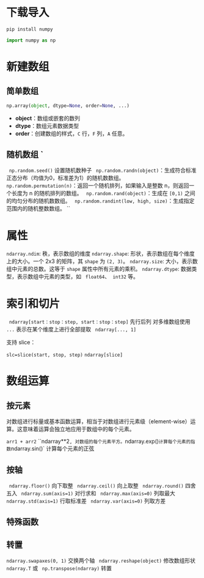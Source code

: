 # 下载导入
``` bash
pip install numpy
```

``` python
import numpy as np
```
# 新建数组
## 简单数组
``` python
np.array(object, dtype=None, order=None, ...)
```
- **object**：数组或嵌套的数列
- **dtype**：数组元素数据类型
- **order**：创建数组的样式，` C ` 行，` F ` 列，` A ` 任意。
## 随机数组 `
` np.random.seed()` 设置随机数种子
` np.random.randn(object)`：生成符合标准正态分布（均值为0，标准差为1）的随机数数组。
` np.random.permutation(n)`：返回一个随机排列，如果输入是整数 n，则返回一个长度为 n 的随机排列的数组。
` np.random.rand(object)`：生成在 `[0,1)` 之间的均匀分布的随机数数组。
` np.random.randint(low, high, size)`：生成指定范围内的随机整数数组。
``

# 属性
` ndarray.ndim `: 秩，表示数组的维度
` ndarray.shape `: 形状，表示数组在每个维度上的大小。一个 2x3 的矩阵，其 ` shape ` 为 `(2, 3)`。
` ndarray.size `: 大小，表示数组中元素的总数。这等于 ` shape ` 属性中所有元素的乘积。
` ndarray.dtype `: 数据类型，表示数组中元素的类型，如 ` float64`、` int32` 等。
# 索引和切片
` ndarray[start：stop：step, start：stop：step]` 先行后列
对多维数组使用 `...` 表示在某个维度上进行全部提取
` ndarray[..., 1]`

支持 slice：

`slc=slice(start, stop, step)`
`ndarray[slice]`

# 数组运算
## 按元素
对数组进行标量或基本函数运算，相当于对数组进行元素级（element-wise）运算。这意味着运算会独立地应用于数组中的每个元素。

`arr1 + arr2`
``ndarray**2` , 对数组的每个元素平方。
`ndarray.exp()` 计算每个元素的指数
`ndarray.sin()` 计算每个元素的正弦

## 按轴

` ndarray.floor()` 向下取整
` ndarray.ceil()` 向上取整
` ndarray.round()` 四舍五入
` ndarray.sum(axis=1)` 对行求和
` ndarray.max(axis=0)` 列取最大
` ndarray.std(axis=1)` 行取标准差
` ndarray.var(axis=0)` 列取方差

## 特殊函数


## 转置

`ndarray.swapaxes(0, 1)` 交换两个轴
` ndarray.reshape(object)` 修改数组形状
` ndarray.T ` 或 ` np.transpose(ndarray)` 转置
